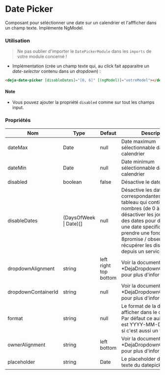 # Date Picker
Composant pour séléctionner une date sur un calendrier et l'affficher dans un champ texte. Implémente NgModel.  

### Utilisation 
> Ne pas oublier d'importer le `DatePickerModule` dans les `imports` de votre module concerné !

  - Implémentation (crée un champ texte qui, au click fait apparaitre un *date-selector* contenu dans un *dropdown*) : 

```html
<deja-date-picker [disableDates]="[0, 6]" [(ngModel)]="votreModel"></deja-date-picker>
```

#### Note
 - Vous pouvez ajouter la propriété `disabled` comme sur tout les champs input.

### Propriétés

<table>
<thead>
<tr>
    <th>Nom</th>
    <th>Type</th>
    <th>Defaut</th>
    <th>Description</th>
</tr>
</thead>
<tbody>
<tr>
    <td>dateMax</td>
    <td>Date</td>
    <td>null</td>
    <td>Date maximum sélectionnable dans le calendrier</td>
</tr>
<tr>
    <td>dateMin</td>
    <td>Date</td>
    <td>null</td>
    <td>Date minimum sélectionnable dans le calendrier</td>
</tr>
<tr>
    <td>disabled</td>
    <td>boolean</td>
    <td>false</td>
    <td>Désactive le datepicker</td>
</tr>
<tr>
    <td>disableDates</td>
    <td>(DaysOfWeek | Date)[]</td>
    <td>null</td>
    <td>Désactive les dates correspondantes. Prend un tableau qui contient des nombres (de 0 à 6 pour désactiver les jours) et/ou des dates pour désactiver une date specifique. TODO : prendre une fonction 8promise / observable) pour récupérer les disablesDates depuis un service.</td>
</tr>
<tr>
    <td>dropdownAlignment</td>
    <td>string</td>
    <td>left right top bottom</td>
    <td>Voir la documentation du *DejaDropdownComponent* pour plus d'informations</td>
</tr>
<tr>
    <td>dropdownContainerId</td>
    <td>string</td>
    <td>null</td>
    <td>Voir la documentation du *DejaDropdownComponent* pour plus d'informations</td>
</tr>
<tr>
    <td>format</td>
    <td>string</td>
    <td>null</td>
    <td>Le format de la date à afficher dans le champ texte. Par défaut ce aui est affiché est YYYY-MM-DD + HH:mm si c'est aussi un timepicker</td>
</tr>
<tr>
    <td>ownerAlignment</td>
    <td>string</td>
    <td>left bottom</td>
    <td>Voir la documentation du *DejaDropdownComponent* pour plus d'informations</td>
</tr>
<tr>
    <td>placeholder</td>
    <td>string</td>
    <td>Date</td>
    <td>Le placeholder du champ texte du datepicker</td>
</tr>
</tbody>
</table>
